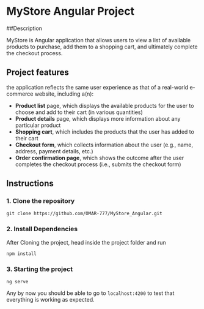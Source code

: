 # MyStore Angular Project

##Description

MyStore is Angular application that allows users to view a list of available products to purchase, add them to a shopping cart, and ultimately complete the checkout process. 


## Project features

the application reflects the same user experience as that of a real-world e-commerce website, including a(n):

* **Product list** page, which displays the available products for the user to choose and add to their cart (in various quantities)
* **Product details** page, which displays more information about any particular product
* **Shopping cart**, which includes the products that the user has added to their cart
* **Checkout form**, which collects information about the user (e.g., name, address, payment details, etc.)
* **Order confirmation page**, which shows the outcome after the user completes the checkout process (i.e., submits the checkout form)


## Instructions
### 1. Clone the repository
```
git clone https://github.com/OMAR-777/MyStore_Angular.git
```

### 2. Install Dependencies
After Cloning the project, head inside the project folder and run
```
npm install
```

### 3. Starting the project
```
ng serve
```


Any by now you should be able to go to `localhost:4200` to test that everything is working as expected.


